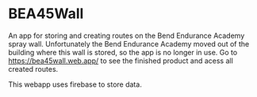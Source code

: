 # BEA45Wall
An app for storing and creating routes on the Bend Endurance Academy spray wall. Unfortunately the Bend Endurance Academy moved out of the building where this wall is stored, so the app is no longer in use. Go to https://bea45wall.web.app/ to see the finished product and acess all created routes.

This webapp uses firebase to store data.
